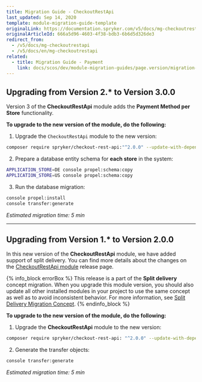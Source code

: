 ```yaml
---
title: Migration Guide - CheckoutRestApi
last_updated: Sep 14, 2020
template: module-migration-guide-template
originalLink: https://documentation.spryker.com/v5/docs/mg-checkoutrestapi
originalArticleId: 666a5d96-4603-4f38-bdb3-6b6d5d326de3
redirect_from:
  - /v5/docs/mg-checkoutrestapi
  - /v5/docs/en/mg-checkoutrestapi
related:
  - title: Migration Guide - Payment
    link: docs/scos/dev/module-migration-guides/page.version/migration-guide-payment.html
---
```


## Upgrading from Version 2.* to Version 3.0.0

Version 3 of the **CheckoutRestApi** module adds the **Payment Method per Store** functionality.

**To upgrade to the new version of the module, do the following:**

1. Upgrade the `CheckoutRestApi` module to the new version:

```bash
composer require spryker/checkout-rest-api:"^2.0.0" --update-with-dependencies
```
2. Prepare a database entity schema for **each store** in the system:

```bash
APPLICATION_STORE=DE console propel:schema:copy
APPLICATION_STORE=US console propel:schema:copy
```
3. Run the database migration:

```bash
console propel:install
console transfer:generate
```

*Estimated migration time: 5 min*
***
## Upgrading from Version 1.* to Version 2.0.0

In this new version of the **CheckoutRestApi** module, we have added support of split delivery. You can find more details about the changes on the [CheckoutRestApi module](https://github.com/spryker/checkout-rest-api/releases) release page.

{% info_block errorBox %}
This release is a part of the **Split delivery** concept migration. When you upgrade this module version, you should also update all other installed modules in your project to use the same concept as well as to avoid inconsistent behavior. For more information, see [Split Delivery Migration Concept](/docs/scos/dev/migration-concepts/split-delivery-migration-concept.html).
{% endinfo_block %}

**To upgrade to the new version of the module, do the following:**

1. Upgrade the **CheckoutRestApi** module to the new version:

```bash
composer require spryker/checkout-rest-api: "^2.0.0" --update-with-dependencies
```
2. Generate the transfer objects:

```bash
console transfer:generate
```

*Estimated migration time: 5 min*
